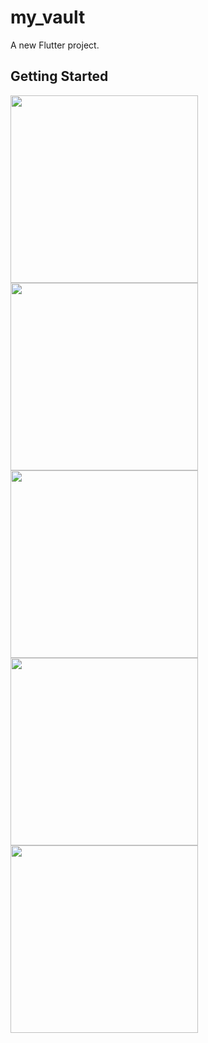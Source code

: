 # my_vault

A new Flutter project.

## Getting Started

<img src="https://i.imgur.com/uObR7fn.png" width="300"> <img src="https://i.imgur.com/32lJRNy.png" width="300">  <img src="https://i.imgur.com/pGcVr3j.png" width="300"> <img src="https://i.imgur.com/6NJGmTj.png" width="300"> <img src="https://i.imgur.com/CnUekHx.png" width="300">
